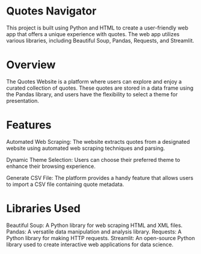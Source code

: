 # Quotes Navigator
This project is built using Python and HTML to create a user-friendly web app that offers a unique experience with quotes. The web app utilizes various libraries, including Beautiful Soup, Pandas, Requests, and Streamlit.

# Overview
The Quotes Website is a platform where users can explore and enjoy a curated collection of quotes. These quotes are stored in a data frame using the Pandas library, and users have the flexibility to select a theme for presentation.

# Features
Automated Web Scraping: The website extracts quotes from a designated website using automated web scraping techniques and parsing.

Dynamic Theme Selection: Users can choose their preferred theme to enhance their browsing experience.

Generate CSV File: The platform provides a handy feature that allows users to import a CSV file containing quote metadata.

# Libraries Used
Beautiful Soup: A Python library for web scraping HTML and XML files.
Pandas: A versatile data manipulation and analysis library.
Requests: A Python library for making HTTP requests.
Streamlit: An open-source Python library used to create interactive web applications for data science.
